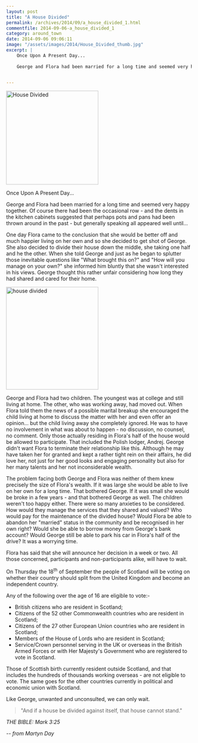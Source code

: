 ```yaml
---
layout: post
title: "A House Divided"
permalink: /archives/2014/09/a_house_divided_1.html
commentfile: 2014-09-06-a_house_divided_1
category: around_town
date: 2014-09-06 09:06:11
image: "/assets/images/2014/House_Divided_thumb.jpg"
excerpt: |
    Once Upon A Present Day...
    
    George and Flora had been married for a long time and seemed very happy together. Of course there had been the occasional row - and the dents in the kitchen cabinets suggested that perhaps pots and pans had been thrown around in the past - but generally speaking all appeared well until...
    

---
```


<a href="/assets/images/2014/House_Divided.jpg" title="See larger version of - House Divided"><img src="/assets/images/2014/House_Divided_thumb.jpg" width="250" height="254" alt="House Divided" class="right" /></a>

Once Upon A Present Day...

George and Flora had been married for a long time and seemed very happy together. Of course there had been the occasional row - and the dents in the kitchen cabinets suggested that perhaps pots and pans had been thrown around in the past - but generally speaking all appeared well until...

One day Flora came to the conclusion that she would be better off and much happier living on her own and so she decided to get shot of George. She also decided to divide their house down the middle, she taking one half and he the other. When she told George and just as he began to splutter those inevitable questions like "What brought this on?" and "How will you manage on your own?" she informed him bluntly that she wasn't interested in his views. George thought this rather unfair considering how long they had shared and cared for their home.

<a href="/assets/images/2014/house_divided_2.jpg" title="See larger version of - house divided"><img src="/assets/images/2014/house_divided_2_thumb.jpg" width="250" height="278" alt="house divided" class="right" /></a>

George and Flora had two children. The youngest was at college and still living at home. The other, who was working away, had moved out. When Flora told them the news of a possible marital breakup she encouraged the child living at home to discuss the matter with her and even offer an opinion... but the child living away she completely ignored. He was to have no involvement in what was about to happen - no discussion, no counsel, no comment. Only those actually residing in Flora's half of the house would be allowed to participate. That included the Polish lodger, Andrej. George didn't want Flora to terminate their relationship like this. Although he may have taken her for granted and kept a rather tight rein on their affairs, he did love her, not just for her good looks and engaging personality but also for her many talents and her not inconsiderable wealth.

The problem facing both George and Flora was neither of them knew precisely the size of Flora's wealth. If it was large she would be able to live on her own for a long time. That bothered George. If it was small she would be broke in a few years - and that bothered George as well. The children weren't too happy either. There were so many anxieties to be considered. How would they manage the services that they shared and valued? Who would pay for the maintenance of the divided house? Would Flora be able to abandon her "married" status in the community and be recognised in her own right? Would she be able to borrow money from George's bank account? Would George still be able to park his car in Flora's half of the drive? It was a worrying time.

Flora has said that she will announce her decision in a week or two. All those concerned, participants and non-participants alike, will have to wait.

On Thursday the 18<sup>th</sup> of September the people of Scotland will be voting on whether their country should split from the United Kingdom and become an independent country.

Any of the following over the age of 16 are eligible to vote:-

-   British citizens who are resident in Scotland;
-   Citizens of the 52 other Commonwealth countries who are resident in Scotland;
-   Citizens of the 27 other European Union countries who are resident in Scotland;
-   Members of the House of Lords who are resident in Scotland;
-   Service/Crown personnel serving in the UK or overseas in the British Armed Forces or with Her Majesty's Government who are registered to vote in Scotland.

Those of Scottish birth currently resident outside Scotland, and that includes the hundreds of thousands working overseas - are not eligible to vote. The same goes for the other countries currently in political and economic union with Scotland.

Like George, unwanted and unconsulted, we can only wait.

> "And if a house be divided against itself, that house cannot stand."

<cite>THE BIBLE: Mark 3:25</cite>

<cite>-- from Martyn Day</cite>
